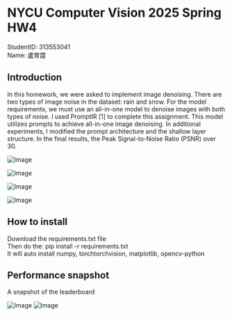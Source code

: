# NYCU Computer Vision 2025 Spring HW4

StudentID: 313553041  
Name: 盧育霆


## Introduction

In this homework, we were asked to implement image denoising. There are two types of image noise in the dataset: rain and snow. For the model requirements, we must use an all-in-one model to denoise images with both types of noise. I used PromptIR [1] to complete this assignment. This model utilizes prompts to achieve all-in-one image denoising. In additional experiments, I modified the prompt architecture and the shallow layer structure. In the final results, the Peak Signal-to-Noise Ratio (PSNR) over 30.

![Image](https://github.com/user-attachments/assets/f553f666-ef7a-41f5-939f-7d599f90aebd)

![Image](https://github.com/user-attachments/assets/03adbe9d-11cc-4c76-a7c8-5fcb5ca72071)

![Image](https://github.com/user-attachments/assets/225cc727-898d-45b3-8e93-246751f2b2bb)

![Image](https://github.com/user-attachments/assets/78602e8f-e5e9-47c3-a76c-b0f8ab329fe2)


## How to install

Download the requirements.txt file  
Then do the: pip install -r requirements.txt  
It will auto install numpy, torchtorchvision, matplotlib, opencv-python  


## Performance snapshot
A snapshot of the leaderboard


![Image](https://github.com/user-attachments/assets/dce88b29-aeec-482e-8c92-a0b5d36ff761)
![Image](https://github.com/user-attachments/assets/ee9293af-addb-447e-a64f-b1e97cc32b75)
